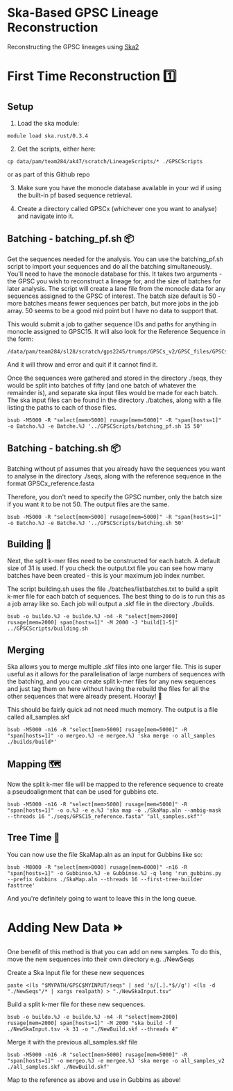 # Ska-Based GPSC Lineage Reconstruction
Reconstructing the GPSC lineages using [Ska2]([https://pages.github.com/](https://github.com/bacpop/ska.rust))

# First Time Reconstruction 1️⃣ 
## Setup 
1) Load the ska module: 
```
module load ska.rust/0.3.4
```

2) Get the scripts, either here:
```
cp data/pam/team284/ak47/scratch/LineageScripts/* ./GPSCScripts
```
or as part of this Github repo

3) Make sure you have the monocle database available in your wd if using the built-in pf based sequence retrieval.

4) Create a directory called GPSCx (whichever one you want to analyse) and navigate into it. 


## Batching - batching_pf.sh 📦

Get the sequences needed for the analysis. You can use the batching_pf.sh script to import your sequences and do all the batching simultaneously. You'll need to have the monocle database for this. It takes two arguments - the GPSC you wish to reconstruct a lineage for, and the size of batches for later analysis. The script will create a lane file from the monocle data for any sequences assigned to the GPSC of interest. The batch size default is 50 - more batches means fewer sequences per batch, but more jobs in the job array. 50 seems to be a good mid point but I have no data to support that.  

This would submit a job to gather sequence IDs and paths for anything in monocle assigned to GPSC15. It will also look for the Reference Sequence in the form:
```
/data/pam/team284/sl28/scratch/gps2245/trumps/GPSCs_v2/GPSC_files/GPSC$MYINPUT/reference/GPSC"$MYINPUT"_reference.fasta
```
And it will throw and error and quit if it cannot find it. 

Once the sequences were gathered and stored in the directory ./seqs, they would be split into batches of fifty (and one batch of whatever the remainder is), and separate ska input files would be made for each batch. The ska input files can be found in the directory ./batches, along with a file listing the paths to each of those files. 
```
bsub -M5000 -R "select[mem>5000] rusage[mem=5000]" -R "span[hosts=1]" -o Batcho.%J -e Batche.%J '../GPSCScripts/batching_pf.sh 15 50'
```


## Batching - batching.sh 📦
Batching without pf assumes that you already have the sequences you want to analyse in the directory ./seqs, along with the reference sequence in the format GPSCx_reference.fasta

Therefore, you don't need to specify the GPSC number, only the batch size if you want it to be not 50. The output files are the same. 
```
bsub -M5000 -R "select[mem>5000] rusage[mem=5000]" -R "span[hosts=1]" -o Batcho.%J -e Batche.%J '../GPSCScripts/batching.sh 50'
```


## Building 🧱
Next, the split k-mer files need to be constructed for each batch. A default size of 31 is used. If you check the output.txt file you can see how many batches have been created - this is your maximum job index number. 

The script building.sh uses the file ./batches/listbatches.txt to build a split k-mer file for each batch of sequences. The best thing to do is to run this as a job array like so. Each job will output a .skf file in the directory ./builds.  

```
bsub -o buildo.%J -e builde.%J -n4 -R "select[mem>2000] rusage[mem=2000] span[hosts=1]" -M 2000 -J "build[1-5]" ../GPSCScripts/building.sh
```


## Merging 
Ska allows you to merge multiple .skf files into one larger file. This is super useful as it allows for the parallelisation of large numbers of sequences with the batching, and you can create split k-mer files for any new sequences and just tag them on here without having the rebuild the files for all the other sequences that were already present. Hooray! 🎉

This should be fairly quick ad not need much memory. The output is a file called all_samples.skf

```
bsub -M5000 -n16 -R "select[mem>5000] rusage[mem=5000]" -R "span[hosts=1]" -o mergeo.%J -e mergee.%J 'ska merge -o all_samples ./builds/build*'
```


## Mapping 🗺️
Now the split k-mer file will be mapped to the reference sequence to create a pseudoalignment that can be used for gubbins etc. 
```
bsub -M5000 -n16 -R "select[mem>5000] rusage[mem=5000]" -R "span[hosts=1]" -o o.%J -e e.%J 'ska map -o ./SkaMap.aln --ambig-mask --threads 16 "./seqs/GPSC15_reference.fasta" "all_samples.skf"'
```

## Tree Time 🌳
You can now use the file SkaMap.aln as an input for Gubbins like so:

```
bsub -M8000 -R "select[mem>8000] rusage[mem=8000]" -n16 -R "span[hosts=1]" -o Gubbinso.%J -e Gubbinse.%J -q long 'run_gubbins.py --prefix Gubbins ./SkaMap.aln --threads 16 --first-tree-builder fasttree'
```
And you're definitely going to want to leave this in the long queue. 


# Adding New Data ⏩
One benefit of this method is that you can add on new samples. To do this, move the new sequences into their own directory e.g. ./NewSeqs

Create a Ska Input file for these new sequences 
```
paste <(ls "$MYPATH/GPSC$MYINPUT/seqs" | sed 's/[.].*$//g') <(ls -d "./NewSeqs"/* | xargs realpath) > "./NewSkaInput.tsv"
```

Build a split k-mer file for these new sequences. 
```
bsub -o buildo.%J -e builde.%J -n4 -R "select[mem>2000] rusage[mem=2000] span[hosts=1]" -M 2000 "ska build -f ./NewSkaInput.tsv -k 31 -o "./NewBuild.skf --threads 4"
```

Merge it with the previous all_samples.skf file

```
bsub -M5000 -n16 -R "select[mem>5000] rusage[mem=5000]" -R "span[hosts=1]" -o mergeo.%J -e mergee.%J 'ska merge -o all_samples_v2 ./all_samples.skf ./NewBuild.skf'
```

Map to the reference as above and use in Gubbins as above! 





